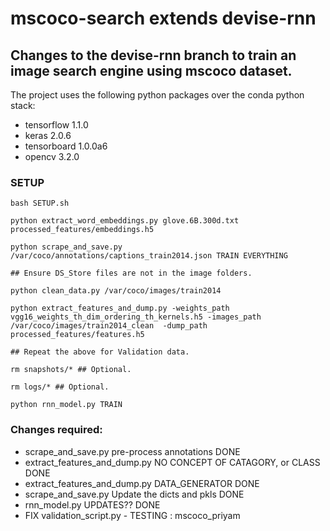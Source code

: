 # mscoco-search extends devise-rnn

## Changes to the devise-rnn branch to train an image search engine using mscoco dataset.

The project uses the following python packages over the conda python stack:
- tensorflow 1.1.0
- keras 2.0.6
- tensorboard 1.0.0a6
- opencv 3.2.0

### SETUP
````
bash SETUP.sh

python extract_word_embeddings.py glove.6B.300d.txt processed_features/embeddings.h5

python scrape_and_save.py /var/coco/annotations/captions_train2014.json TRAIN EVERYTHING

## Ensure DS_Store files are not in the image folders.

python clean_data.py /var/coco/images/train2014

python extract_features_and_dump.py -weights_path vgg16_weights_th_dim_ordering_th_kernels.h5 -images_path /var/coco/images/train2014_clean  -dump_path processed_features/features.h5

## Repeat the above for Validation data.

rm snapshots/* ## Optional.

rm logs/* ## Optional.

python rnn_model.py TRAIN
````

### Changes required:
- scrape_and_save.py pre-process annotations DONE
- extract_features_and_dump.py NO CONCEPT OF CATAGORY, or CLASS DONE
- extract_features_and_dump.py DATA_GENERATOR DONE
- scrape_and_save.py Update the dicts and pkls DONE
- rnn_model.py UPDATES?? DONE
- FIX validation_script.py - TESTING : mscoco_priyam
